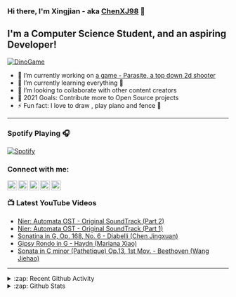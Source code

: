 ### Hi there, I'm Xingjian - aka [ChenXJ98][github] 👋

## I'm a Computer Science Student, and an aspiring Developer!

[![DinoGame](https://github.com/ChenXJ98/ChenXJ98/blob/master/music_pegasus.gif)](http://wayou.github.io/t-rex-runner/)

- 🔭 I’m currently working on [a game - Parasite, a top down 2d shooter][taskbot]
- 🌱 I’m currently learning everything 🤣
- 👯 I’m looking to collaborate with other content creators
- 🥅 2021 Goals: Contribute more to Open Source projects
- ⚡ Fun fact: I love to draw , play piano and fence 🤺

---

### Spotify Playing 🎧

[![Spotify](https://novatorem.chenxj98.vercel.app/api/spotify)](https://open.spotify.com/user/11158349923)

### Connect with me:

[<img align="left" alt="ChenXJ98 | LinkedIn" width="22px" src="https://cdn.jsdelivr.net/npm/simple-icons@v3/icons/linkedin.svg" />][linkedin]
[<img align="left" alt="ChenXJ98 | Instagram" width="22px" src="https://cdn.jsdelivr.net/npm/simple-icons@v3/icons/instagram.svg" />][instagram]
[<img align="left" alt="ChenXJ98 | Facebook" width="22px" src="https://cdn.jsdelivr.net/npm/simple-icons@v3/icons/facebook.svg" />][facebook]
[<img align="left" alt="ChenXJ98 | Twitter" width="22px" src="https://cdn.jsdelivr.net/npm/simple-icons@v3/icons/twitter.svg" />][twitter]
[<img align="left" alt="ChenXJ98 | YouTube" width="22px" src="https://cdn.jsdelivr.net/npm/simple-icons@v3/icons/youtube.svg" />][youtube]

<br />

### 📺 Latest YouTube Videos

<!-- YOUTUBE:START -->
- [Nier: Automata OST - Original SoundTrack (Part 2)](https://www.youtube.com/watch?v=kJAGPLrQxig)
- [Nier: Automata OST - Original SoundTrack (Part 1)](https://www.youtube.com/watch?v=El6N2R4Xpsk)
- [Sonatina in G, Op. 168, No. 6 - Diabelli (Chen Jingxuan)](https://www.youtube.com/watch?v=XIPNeNLhVWA)
- [Gipsy Rondo in G - Haydn (Mariana Xiao)](https://www.youtube.com/watch?v=rnCdH11ppRg)
- [Sonata in C minor (Pathetique) Op.13, 1st Mov. - Beethoven (Wang Jiehao)](https://www.youtube.com/watch?v=VtcOuvI_wmA)
<!-- YOUTUBE:END -->

---

<details>
  <summary>:zap: Recent Github Activity</summary>
  
<!--START_SECTION:activity-->
1. 🎉 Merged PR [#42](https://github.com/choongzhanhong/parasitegit/pull/42) in [choongzhanhong/parasitegit](https://github.com/choongzhanhong/parasitegit)
2. 💪 Opened PR [#42](https://github.com/choongzhanhong/parasitegit/pull/42) in [choongzhanhong/parasitegit](https://github.com/choongzhanhong/parasitegit)
3. 🎉 Merged PR [#41](https://github.com/choongzhanhong/parasitegit/pull/41) in [choongzhanhong/parasitegit](https://github.com/choongzhanhong/parasitegit)
4. 💪 Opened PR [#41](https://github.com/choongzhanhong/parasitegit/pull/41) in [choongzhanhong/parasitegit](https://github.com/choongzhanhong/parasitegit)
5. 🎉 Merged PR [#40](https://github.com/choongzhanhong/parasitegit/pull/40) in [choongzhanhong/parasitegit](https://github.com/choongzhanhong/parasitegit)
<!--END_SECTION:activity-->

</details>

<details>
  <summary>:zap: Github Stats</summary>

  <img align="left" alt="ChenXJ98's Github Stats" src="https://github-readme-stats.vercel.app/api?username=ChenXJ98&show_icons=true&hide_border=true" />

</details>

[github]: https://github.com/ChenXJ98
[taskbot]: https://github.com/ChenXJ98/parasitegit
[twitter]: https://twitter.com/XingjianChen
[youtube]: https://www.youtube.com/channel/UCX7GZyagYbP-Ge90EII-0-g
[instagram]: https://www.instagram.com/whatxingjianwhat
[facebook]: https://www.facebook.com/legendary.chen
[linkedin]: https://linkedin.com/in/xingjian-chen-0166691b3
